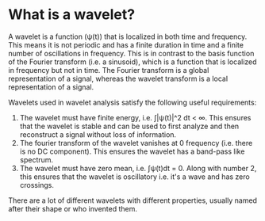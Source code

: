 # What is a wavelet?

A wavelet is a function (ψ(t)) that is localized in both time and frequency. 
This means it is not periodic and has a finite duration in time and a finite number of oscillations in frequency. 
This is in contrast to the basis function of the Fourier transform (i.e. a sinusoid), which is a function that is localized in frequency but not in time. 
The Fourier transform is a global representation of a signal, whereas the wavelet transform is a local representation of a signal.

Wavelets used in wavelet analysis satisfy the following useful requirements:
1. The wavelet must have finite energy, i.e. ∫|ψ(t)|^2 dt < ∞. This ensures that the wavelet is stable and can be used to first analyze and then reconstruct a signal without loss of information.
2. The fourier transform of the wavelet vanishes at 0 frequency (i.e. there is no DC component). This ensures the wavelet has a band-pass like spectrum.
3. The wavelet must have zero mean, i.e. ∫ψ(t)dt = 0. Along with number 2, this ensures that the wavelet is oscillatory i.e. it's a wave and has zero crossings.

There are a lot of different wavelets with different properties, usually named after their shape or who invented them.
